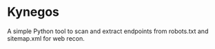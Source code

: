 # Kynegos
A simple Python tool to scan and extract endpoints from robots.txt and sitemap.xml for web recon.
